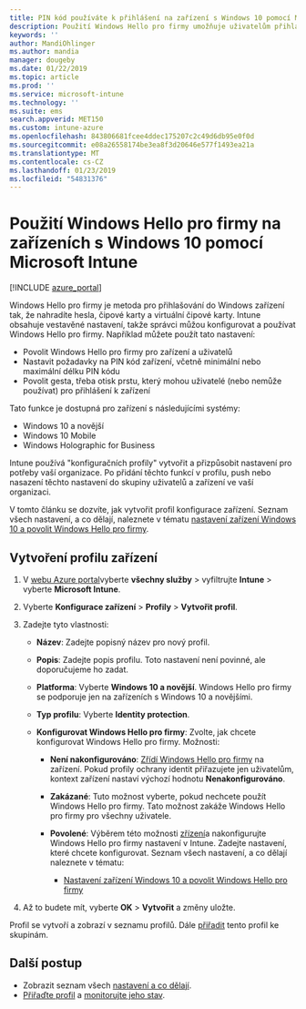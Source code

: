 ```yaml
---
title: PIN kód používáte k přihlášení na zařízení s Windows 10 pomocí Microsoft Intune – Azure | Dokumentace Microsoftu
description: Použití Windows Hello pro firmy umožňuje uživatelům přihlašovat do zařízení pomocí kódu PIN, otisku prstu a další. Vytvoření profilu konfigurace ochrany identit v zařízení s Intune pro Windows 10 s těmito nastaveními a přiřaďte profil ke skupinám uživatelů a skupin zařízení.
keywords: ''
author: MandiOhlinger
ms.author: mandia
manager: dougeby
ms.date: 01/22/2019
ms.topic: article
ms.prod: ''
ms.service: microsoft-intune
ms.technology: ''
ms.suite: ems
search.appverid: MET150
ms.custom: intune-azure
ms.openlocfilehash: 843806681fcee4ddec175207c2c49d6db95e0f0d
ms.sourcegitcommit: e08a26558174be3ea8f3d20646e577f1493ea21a
ms.translationtype: MT
ms.contentlocale: cs-CZ
ms.lasthandoff: 01/23/2019
ms.locfileid: "54831376"
---
```

# <a name="use-windows-hello-for-business-on-windows-10-devices-with-microsoft-intune"></a>Použití Windows Hello pro firmy na zařízeních s Windows 10 pomocí Microsoft Intune

[!INCLUDE [azure_portal](./includes/azure_portal.md)]

Windows Hello pro firmy je metoda pro přihlašování do Windows zařízení tak, že nahradíte hesla, čipové karty a virtuální čipové karty. Intune obsahuje vestavěné nastavení, takže správci můžou konfigurovat a používat Windows Hello pro firmy. Například můžete použít tato nastavení:

- Povolit Windows Hello pro firmy pro zařízení a uživatelů
- Nastavit požadavky na PIN kód zařízení, včetně minimální nebo maximální délku PIN kódu
- Povolit gesta, třeba otisk prstu, který mohou uživatelé (nebo nemůže používat) pro přihlášení k zařízení

Tato funkce je dostupná pro zařízení s následujícími systémy:

- Windows 10 a novější
- Windows 10 Mobile
- Windows Holographic for Business

Intune používá "konfiguračních profily" vytvořit a přizpůsobit nastavení pro potřeby vaší organizace. Po přidání těchto funkcí v profilu, push nebo nasazení těchto nastavení do skupiny uživatelů a zařízení ve vaší organizaci.

V tomto článku se dozvíte, jak vytvořit profil konfigurace zařízení. Seznam všech nastavení, a co dělají, naleznete v tématu [nastavení zařízení Windows 10 a povolit Windows Hello pro firmy](identity-protection-windows-settings.md).

## <a name="create-the-device-profile"></a>Vytvoření profilu zařízení

1. V [webu Azure portal](https://portal.azure.com)vyberte **všechny služby** > vyfiltrujte **Intune** > vyberte **Microsoft Intune**.
2. Vyberte **Konfigurace zařízení** > **Profily** > **Vytvořit profil**.
3. Zadejte tyto vlastnosti:

    - **Název**: Zadejte popisný název pro nový profil.
    - **Popis**: Zadejte popis profilu. Toto nastavení není povinné, ale doporučujeme ho zadat.
    - **Platforma**: Vyberte **Windows 10 a novější**. Windows Hello pro firmy se podporuje jen na zařízeních s Windows 10 a novějšími.
    - **Typ profilu**: Vyberte **Identity protection**.
    - **Konfigurovat Windows Hello pro firmy**: Zvolte, jak chcete konfigurovat Windows Hello pro firmy. Možnosti:

        - **Není nakonfigurováno**: [Zřídí Windows Hello pro firmy](https://docs.microsoft.com/windows/security/identity-protection/hello-for-business/hello-how-it-works-provisioning) na zařízení. Pokud profily ochrany identit přiřazujete jen uživatelům, kontext zařízení nastaví výchozí hodnotu **Nenakonfigurováno**.
        - **Zakázané**: Tuto možnost vyberte, pokud nechcete použít Windows Hello pro firmy. Tato možnost zakáže Windows Hello pro firmy pro všechny uživatele.
        - **Povolené**: Výběrem této možnosti [zřízení]((https://docs.microsoft.com/windows/security/identity-protection/hello-for-business/hello-how-it-works-provisioning))a nakonfigurujte Windows Hello pro firmy nastavení v Intune. Zadejte nastavení, které chcete konfigurovat. Seznam všech nastavení, a co dělají naleznete v tématu:

            - [Nastavení zařízení Windows 10 a povolit Windows Hello pro firmy](identity-protection-windows-settings.md)

4. Až to budete mít, vyberte **OK** > **Vytvořit** a změny uložte.

Profil se vytvoří a zobrazí v seznamu profilů. Dále [přiřadit](device-profile-assign.md) tento profil ke skupinám.

<!--  Removing image as part of design review; retaining source until we known the disposition.

## Example of device restriction settings

In this high-level example, you'll create a device restriction policy that blocks the use of the built-in camera app on Android devices.

![How to disable the camera on Android devices](./media/disable-android-camera.png)

-->

## <a name="next-steps"></a>Další postup

- Zobrazit seznam všech [nastavení a co dělají](identity-protection-windows-settings.md).
- [Přiřaďte profil](device-profile-assign.md) a [monitorujte jeho stav](device-profile-monitor.md).